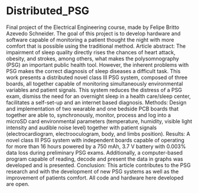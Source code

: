 # Distributed_PSG
Final project of the Electrical Engineering course, made by Felipe Britto Azevedo Schneider. The goal of this project is to develop hardware and software capable of monitoring a patient thought the night with more comfort that is possible using the traditional method.
Article abstract:
The impairment of sleep quality directly rises the chances of heart attack, obesity, and strokes, among others, what makes the polysomnography (PSG) an important public health tool. However, the inherent problems with PSG makes the correct diagnosis of sleep diseases a difficult task. This work presents a distributed novel class III PSG system, composed of three boards, all together capable of monitoring simultaneously environmental variables and patient signals. This system reduces the distress of a PSG exam, dismiss the need for an overnight sleep in a health care/sleep center, facilitates a self-set-up and an internet based diagnosis. Methods: Design and implementation of two wearable and one bedside PCB boards that together are able to, synchronously, monitor, process and log into a microSD card environmental parameters (temperature, humidity, visible light intensity and audible noise level) together with patient signals (electrocardiogram, electrooculogram, body, and limbs position). Results: A novel class III PSG system with independent boards capable of operating for more than 16 hours powered by a 750 mAh, 3.7 V battery with 0.003% data loss during preliminary PSG exams. Additionally, a computer-based program capable of reading, decode and present the data in graphs was developed and is presented. Conclusion: This article contributes to the PSG research and with the development of new PSG systems as well as the improvement of patients comfort. All code and hardware here developed are open.